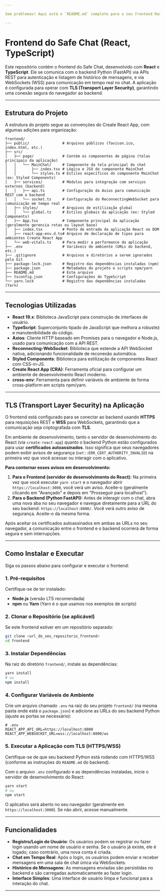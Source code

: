 ```yaml
---

Sem problemas! Aqui está o `README.md` completo para o seu frontend React, no formato Markdown, pronto para ser copiado e colado.

---
```


# Frontend do Safe Chat (React, TypeScript)

Este repositório contém o frontend do Safe Chat, desenvolvido com **React** e **TypeScript**. Ele se comunica com o backend Python (FastAPI) via APIs REST para autenticação e listagem de histórico de mensagens, e via WebSockets (WSS) para comunicação em tempo real no chat. A aplicação é configurada para operar com **TLS (Transport Layer Security)**, garantindo uma conexão segura do navegador ao backend.

---

## Estrutura do Projeto

A estrutura do projeto segue as convenções do Create React App, com algumas adições para organização:

```
frontend/
├── public/               # Arquivos públicos (favicon.ico, index.html, etc.)
├── src/
│   ├── page/             # Contém os componentes de página (telas principais da aplicação)
│   │   └── MainChat/     # Componente da tela principal do chat
│   │       ├── index.tsx # Lógica e JSX do componente MainChat
│   │       └── styles.ts # Estilos específicos do componente MainChat (ex: Styled Components)
│   ├── services/         # Módulos para integração com serviços externos (backend)
│   │   ├── api.ts        # Configuração do Axios para comunicação REST com o backend
│   │   └── socket.ts     # Configuração do ReconnectingWebSocket para comunicação em tempo real
│   ├── styles/           # Arquivos de estilização global
│   │   └── global.ts     # Estilos globais da aplicação (ex: Styled Components)
│   ├── App.tsx           # Componente principal da aplicação (geralmente gerencia rotas ou layout base)
│   ├── index.tsx         # Ponto de entrada da aplicação React no DOM
│   ├── react-app-env.d.ts# Arquivo de declaração de tipos para ambientes Create React App
│   └── web-vitals.ts     # Para medir a performance da aplicação
├── .env                  # Variáveis de ambiente (URLs do backend, etc.)
├── .gitignore            # Arquivos e diretórios a serem ignorados pelo Git
├── package-lock.json     # Registro das dependências instaladas (npm)
├── package.json          # Metadados do projeto e scripts npm/yarn
├── README.md             # Este arquivo
├── tsconfig.json         # Configurações do TypeScript
└── yarn.lock             # Registro das dependências instaladas (Yarn)
```

---

## Tecnologias Utilizadas

* **React 19.x**: Biblioteca JavaScript para construção de interfaces de usuário.
* **TypeScript**: Superconjunto tipado de JavaScript que melhora a robustez e manutenibilidade do código.
* **Axios**: Cliente HTTP baseado em Promises para o navegador e Node.js, usado para comunicação com a API REST.
* **Reconnecting-WebSocket**: Biblioteca que estende a API WebSocket nativa, adicionando funcionalidade de reconexão automática.
* **Styled Components**: Biblioteca para estilização de componentes React com CSS-in-JS.
* **Create React App (CRA)**: Ferramenta oficial para configurar um ambiente de desenvolvimento React moderno.
* **cross-env**: Ferramenta para definir variáveis de ambiente de forma cross-platform em scripts npm/yarn.

---

## TLS (Transport Layer Security) na Aplicação

O frontend está configurado para se conectar ao backend usando **HTTPS** para requisições REST e **WSS** para WebSockets, garantindo que a comunicação seja criptografada com **TLS**.

Em ambiente de desenvolvimento, tanto o servidor de desenvolvimento do React (via `create-react-app`) quanto o backend Python estão configurados para usar **certificados autoassinados**. Isso significa que seus navegadores podem exibir avisos de segurança (`net::ERR_CERT_AUTHORITY_INVALID`) na primeira vez que você acessar ou interagir com o aplicativo.

**Para contornar esses avisos em desenvolvimento:**

1.  **Para o Frontend (servidor de desenvolvimento do React):** Na primeira vez que você executar `yarn start` e o navegador abrir `https://localhost:3000`, você verá um aviso. Aceite-o (geralmente clicando em "Avançado" e depois em "Prosseguir para localhost").
2.  **Para o Backend (Python FastAPI):** Antes de interagir com o chat, abra uma nova aba no seu navegador e navegue diretamente para a URL do seu backend: `https://localhost:8000/`. Você verá outro aviso de segurança. Aceite-o da mesma forma.

Após aceitar os certificados autoassinados em ambas as URLs no seu navegador, a comunicação entre o frontend e o backend ocorrerá de forma segura e sem interrupções.

---

## Como Instalar e Executar

Siga os passos abaixo para configurar e executar o frontend:

### 1. Pré-requisitos

Certifique-se de ter instalado:

* **Node.js** (versão LTS recomendada)
* **npm** ou **Yarn** (Yarn é o que usamos nos exemplos de scripts)

### 2. Clonar o Repositório (se aplicável)

Se este frontend estiver em um repositório separado:

```bash
git clone <url_do_seu_repositorio_frontend>
cd frontend
```

### 3. Instalar Dependências

Na raiz do diretório `frontend/`, instale as dependências:

```bash
yarn install
# ou
npm install
```

### 4. Configurar Variáveis de Ambiente

Crie um arquivo chamado `.env` na raiz do seu projeto `frontend/` (na mesma pasta onde está o `package.json`) e adicione as URLs do seu backend Python (ajuste as portas se necessário):

```dotenv
# .env
REACT_APP_API_URL=https://localhost:8000
REACT_APP_WEBSOCKET_URL=wss://localhost:8000/ws
```

### 5. Executar a Aplicação com TLS (HTTPS/WSS)

Certifique-se de que seu backend Python está rodando com HTTPS/WSS (conforme as instruções do `README.md` do backend).

Com o arquivo `.env` configurado e as dependências instaladas, inicie o servidor de desenvolvimento do React:

```bash
yarn start
# ou
npm start
```

O aplicativo será aberto no seu navegador (geralmente em `https://localhost:3000`). Se não abrir, acesse manualmente.

---

## Funcionalidades

* **Registro/Login de Usuário**: Os usuários podem se registrar ou fazer login usando um nome de usuário e senha. Se o usuário já existe, ele é logado; caso contrário, uma nova conta é criada.
* **Chat em Tempo Real**: Após o login, os usuários podem enviar e receber mensagens em uma sala de chat única via WebSockets.
* **Histórico de Mensagens**: As mensagens enviadas são persistidas no backend e são carregadas automaticamente ao fazer login.
* **Interface Simples**: Uma interface de usuário limpa e funcional para a interação do chat.

---
